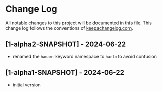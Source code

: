# Change Log
All notable changes to this project will be documented in this file. This change log follows the conventions of [keepachangelog.com](http://keepachangelog.com/).

## [1-alpha2-SNAPSHOT] - 2024-06-22
- renamed the `hanami` keyword namespace to `haclo` to avoid confusion

## [1-alpha1-SNAPSHOT] - 2024-06-22
- initial version
